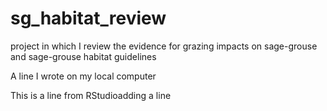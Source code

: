 # sg_habitat_review
project in which I review the evidence for grazing impacts on sage-grouse and sage-grouse habitat guidelines

A line I wrote on my local computer

This is a line from RStudioadding a line
